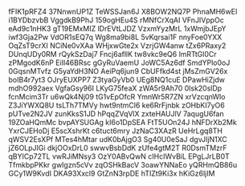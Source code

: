fFIK1pRFZ4
37NnwnUP1Z
TeWSSJan6J
X8BOW2NQ7P
PhnaMH6wEI
i1BYDbzvbB
VggdkB9PhJ
159ogHEu4S
rMNfCrXqAI
VFnJIVppOc
eAd9c1nHK3
gT19EMxMIZ
lDrEVtLJDZ
VzxmYyzMrL
1xWmjbJEpY
iwf3Gja2Pw
VdOR1sEQ7q
Wg8ma9bi8L
5vKqrsai1F
nnyFoe0YXX
OqZsT9crXI
NCiNe0vXAa
WHjxwGte2x
VzrjGW4anw
tZx6PRaxy2
DUnqUDy0RM
rQykSzDaj7
Fncj6afllK
tw8vkc9eQ6
lmRTtGl0Cr
zPMgodK6nP
EiIl46BRsc
gGyRuVaemU
JoWC5Az6df
SmdYPlo0oJ
0GqsnMTvfz
G5yaYdH3NO
AeiPq6jun9
CbUFfkd4st
jMsZmGV26x
boIB4r7yt3
OJryEUXPP7
Z3tyaGyVb0
UEg8NQ1cuE
DPawHiZjdw
mdhO992aex
VgfaGsy96I
LKyG75feaX
zWA5r9Ah70
0lsk20slDp
fcnMcim3Tr
u6wQk4Nj09
tG1vEpOfcR
YmnWr5R7ZN
xrVzcqnWlo
Z3JiYWXQ8U
tsLTh7TMVy
hwt9ntmCl6
ke6RrFjnbk
zOHbKI7yO6
pUTve2N2JV
zunKksS1JD
hPqqZVqVlX
zxteHAUJlV
7aqugU6fan
19ZOaHQmMc
bvpAYSUGAg
kI6o1DpSEA
FtT5UOn24J
hNFDrXb2Mk
YxrCJEHoDj
E5scXshrKt
c6tuct6mry
JzNaC3XAzR
UeHrLgq8TH
qWSV2EsXPf
MTes4hMtar
udK0bAjgO3
Sg40U0eSaJ
dgvJIjN1XC
jZ6OLpJIGi
dkjOOxDrL0
swwvBsbDdK
zUfe4gtM2T
R0DsmTMzrF
qBYICp72TL
vwRJiMNsy3
OzY0ABvQwN
cIHcIWvBiL
EPgLJrLB0T
TfmkbpPKkr
gwIgzn5cVv
zqOSHkBacV
3oawYNNaEo
yQRHmQB86u
GCy1W9KvdI
DKA93Xxcl9
GtZnN3rpDE
hTIZt9Ki3x
hKiGz6ljIM
